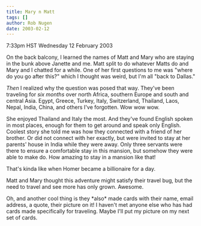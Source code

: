 ```yaml
---
title: Mary n Matt
tags: []
author: Rob Nugen
date: 2003-02-12
---
```


<p class=date>7:33pm HST Wednesday 12 February 2003</p>

<p>On the back balcony, I learned the names of Matt and Mary who are
staying in the bunk above Janette and me.  Matt split to do whatever
Matts do and Mary and I chatted for a while.  One of her first
questions to me was "where do you go after this?" which I thought was
weird, but I'm all "back to Dallas."</p>

<p><em>Then</em> I realized why the question was posed that way.
They've been traveling for <em>six months</em> over north Africa,
southern Europe and south and central Asia.  Egypt, Greece, Turkey,
Italy, Switzerland, Thailand, Laos, Nepal, India, China, and others
I've forgotten.  Wow wow wow.</p>

<p>She enjoyed Thailand and Italy the most.  And they've found English
spoken in most places, enough for them to get around and speak only
English.  Coolest story she told me was how they connected with a
friend of her brother.  Or did not connect with her exactly, but were
invited to stay at her parents' house in India while they were away.
Only three servants were there to ensure a comfortable stay in this
mansion, but somehow they were able to make do.  How amazing to stay
in a mansion like that!</p>

<p>That's kinda like when Homer became a billionaire for a day.</p>

<p>Matt and Mary thought this adventure might satisfy their travel
bug, but the need to travel and see more has only grown.  Awesome.</p>

<p>Oh, and another cool thing is they *also* made cards with their
name, email address, a quote, their picture on it!  I haven't met
anyone else who has had cards made specifically for traveling.  Maybe
I'll put my picture on my next set of cards.</p>


